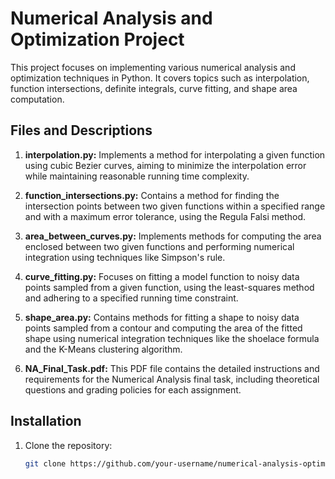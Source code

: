# Numerical Analysis and Optimization Project
This project focuses on implementing various numerical analysis and optimization techniques in Python. It covers topics such as interpolation, function intersections, definite integrals, curve fitting, and shape area computation.
## Files and Descriptions
1. **interpolation.py:**
Implements a method for interpolating a given function using cubic Bezier curves, aiming to minimize the interpolation error while maintaining reasonable running time complexity.

2. **function_intersections.py:**
Contains a method for finding the intersection points between two given functions within a specified range and with a maximum error tolerance, using the Regula Falsi method.

3. **area_between_curves.py:**
Implements methods for computing the area enclosed between two given functions and performing numerical integration using techniques like Simpson's rule.

4. **curve_fitting.py:**
Focuses on fitting a model function to noisy data points sampled from a given function, using the least-squares method and adhering to a specified running time constraint.

5. **shape_area.py:**
Contains methods for fitting a shape to noisy data points sampled from a contour and computing the area of the fitted shape using numerical integration techniques like the shoelace formula and the K-Means clustering algorithm.

6. **NA_Final_Task.pdf:**
This PDF file contains the detailed instructions and requirements for the Numerical Analysis final task, including theoretical questions and grading policies for each assignment.
## Installation
1. Clone the repository:
   ```bash
   git clone https://github.com/your-username/numerical-analysis-optimization.git
